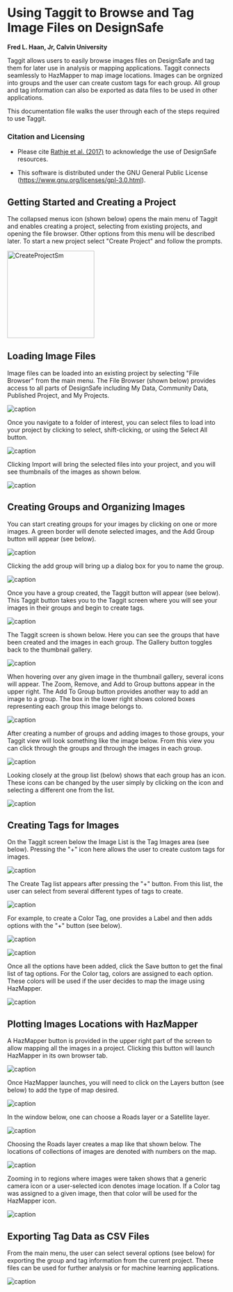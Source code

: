 # Using Taggit to Browse and Tag Image Files on DesignSafe

**Fred L. Haan, Jr, Calvin University**  

Taggit allows users to easily browse images files on DesignSafe and tag them for later use in analysis or mapping applications. Taggit connects seamlessly to HazMapper to map image locations. Images can be orgnized into groups and the user can create custom tags for each group. All group and tag information can also be exported as data files to be used in other applications.

This documentation file walks the user through each of the steps required to use Taggit.

### Citation and Licensing

* Please cite [Rathje et al. (2017)](https://doi.org/10.1061/(ASCE)NH.1527-6996.0000246) to acknowledge the use of DesignSafe resources.  

* This software is distributed under the GNU General Public License (https://www.gnu.org/licenses/gpl-3.0.html).  


## Getting Started and Creating a Project 
The collapsed menus icon (shown below) opens the main menu of Taggit and enables creating a project, selecting from existing projects, and opening the file browser. Other options from this menu will be described later. To start a new project select "Create Project" and follow the prompts.

<img src="CreateProjectSm.jpg" alt="CreateProjectSm" width="200"/>


## Loading Image Files

Image files can be loaded into an existing project by selecting "File Browser" from the main menu. The File Browser (shown below) provides access to all parts of DesignSafe including My Data, Community Data, Published Project, and My Projects.

![caption](img/FileBrowser.JPG)

Once you navigate to a folder of interest, you can select files to load into your project by clicking to select, shift-clicking, or using the Select All button.

![caption](img/SelectImageFiles.JPG)

Clicking Import will bring the selected files into your project, and you will see thumbnails of the images as shown below.

![caption](img/ThumbNails.JPG)


## Creating Groups and Organizing Images

You can start creating groups for your images by clicking on one or more images. A green border will denote selected images, and the Add Group button will appear (see below).

![caption](img/AddGroup.JPG)

Clicking the add group will bring up a dialog box for you to name the group.

![caption](img/GroupName.JPG)

Once you have a group created, the Taggit button will appear (see below). This Taggit button takes you to the Taggit screen where you will see your images in their groups and begin to create tags.

![caption](img/TaggitButton.JPG)

The Taggit screen is shown below. Here you can see the groups that have been created and the images in each group. The Gallery button toggles back to the thumbnail gallery.

![caption](img/TaggitScreenIntro.JPG)

When hovering over any given image in the thumbnail gallery, several icons will appear. The Zoom, Remove, and Add to Group buttons appear in the upper right. The Add To Group button provides another way to add an image to a group. The box in the lower right shows colored boxes representing each group this image belongs to.

![caption](img/ThumbNailButtons2.JPG)

After creating a number of groups and adding images to those groups, your Taggit view will look something like the image below. From this view you can click through the groups and through the images in each group.

![caption](img/GroupsAndImages.JPG)

Looking closely at the group list (below) shows that each group has an icon. These icons can be changed by the user simply by clicking on the icon and selecting a different one from the list.

![caption](img/GroupListIcons.JPG)




## Creating Tags for Images

On the Taggit screen below the Image List is the Tag Images area (see below). Pressing the "+" icon here allows the user to create custom tags for images. 

![caption](img/TagImagesArea.JPG)

The Create Tag list appears after pressing the "+" button. From this list, the user can select from several different types of tags to create. 

![caption](img/CreateTag.JPG)

For example, to create a Color Tag, one provides a Label and then adds options with the "+" button (see below).

![caption](img/ColorTag1.JPG)

![caption](img/ColorTag2.JPG)

Once all the options have been added, click the Save button to get the final list of tag options. For the Color tag, colors are assigned to each option. These colors will be used if the user decides to map the image using HazMapper.

![caption](img/ColorTag3.JPG)



## Plotting Images Locations with HazMapper

A HazMapper button is provided in the upper right part of the screen to allow mapping all the images in a project. Clicking this button will launch HazMapper in its own browser tab.

![caption](img/HazMapperButton.JPG)

Once HazMapper launches, you will need to click on the Layers button (see below) to add the type of map desired.

![caption](img/HazMapperLayerButton.JPG)

In the window below, one can choose a Roads layer or a Satellite layer.

![caption](img/CreateLayerWindow.JPG)

Choosing the Roads layer creates a map like that shown below. The locations of collections of images are denoted with numbers on the map.

![caption](img/HazMapperMap1.JPG)

Zooming in to regions where images were taken shows that a generic camera icon or a user-selected icon denotes image location. If a Color tag was assigned to a given image, then that color will be used for the HazMapper icon.

![caption](img/HazMapperMap2.JPG)




## Exporting Tag Data as CSV Files

From the main menu, the user can select several options (see below) for exporting the group and tag information from the current project. These files can be used for further analysis or for machine learning applications.

![caption](img/SaveAsCSV.JPG)


